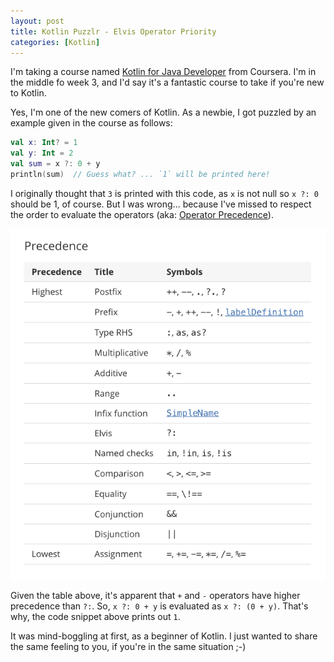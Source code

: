 ```yaml
---
layout: post
title: Kotlin Puzzlr - Elvis Operator Priority
categories: [Kotlin]
---
```


I'm taking a course named [Kotlin for Java Developer](https://www.coursera.org/learn/kotlin-for-java-developers/) from Coursera. I'm in the middle fo week 3, and I'd say it's a fantastic course to take if you're new to Kotlin.

Yes, I'm one of the new comers of Kotlin. As a newbie, I got puzzled by an example given in the course as follows:

```Kotlin
val x: Int? = 1
val y: Int = 2
val sum = x ?: 0 + y
println(sum)  // Guess what? ... `1` will be printed here!
```

I originally thought that `3` is printed with this code, as `x` is not null so `x ?: 0` should be 1, of course. But I was wrong... because I've missed to respect the order to evaluate the operators (aka: [Operator Precedence](https://kotlinlang.org/docs/reference/grammar.html)).

![Operator Precedence of Kotlin](/images/posts/screenshots/kotlin-operator-precedence.png)

Given the table above, it's apparent that `+` and `-` operators have higher precedence than `?:`. So, `x ?: 0 + y` is evaluated as `x ?: (0 + y)`. That's why, the code snippet above prints out `1`.

It was mind-boggling at first, as a beginner of Kotlin. I just wanted to share the same feeling to you, if you're in the same situation ;-)
